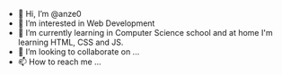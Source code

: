 - 👋 Hi, I’m @anze0
- 👀 I’m interested in Web Development
- 🌱 I’m currently learning in Computer Science school and at home I'm learning HTML, CSS and JS.
- 💞️ I’m looking to collaborate on ...
- 📫 How to reach me ...

<!---
anze0/anze0 is a ✨ special ✨ repository because its `README.md` (this file) appears on your GitHub profile.
You can click the Preview link to take a look at your changes.
--->
